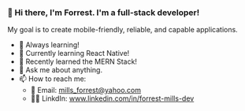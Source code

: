 ### 👋  Hi there, I'm Forrest. I'm a full-stack developer!

My goal is to create mobile-friendly, reliable, and capable applications.

- 🔭 Always learning!
- 🌱 Currently learning React Native!
- 🧠 Recently learned the MERN Stack!
- 💬 Ask me about anything.
- 📫 How to reach me: 
    - 📧 Email: <a href="mailto:mills_forrest@yahoo.com">mills_forrest@yahoo.com</a>
    - 👨‍💼 LinkdIn: www.linkedin.com/in/forrest-mills-dev

